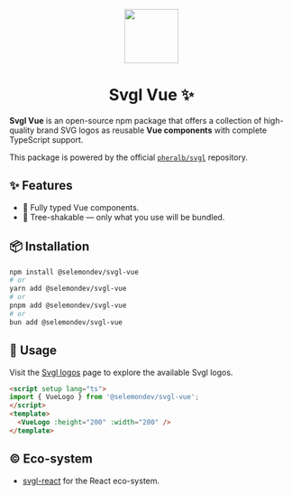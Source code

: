 <p align="center">
 <img align="center" src="https://svgl.app/library/svgl.svg" height="96" />
 <h1 align="center">
  Svgl Vue ✨
 </h1>
</p>

**Svgl Vue** is an open-source npm package that offers a collection of high-quality brand SVG logos as reusable **Vue components** with complete TypeScript support.

This package is powered by the official [`pheralb/svgl`](https://github.com/pheralb/svgl) repository.

## ✨ Features

- 💪 Fully typed Vue components.
- 🍃 Tree-shakable — only what you use will be bundled.

## 📦 Installation

```bash
npm install @selemondev/svgl-vue
# or
yarn add @selemondev/svgl-vue
# or
pnpm add @selemondev/svgl-vue
# or
bun add @selemondev/svgl-vue
```

## 🚀 Usage

Visit the [Svgl logos](https://svgl.app) page to explore the available Svgl logos.

```html
<script setup lang="ts">
import { VueLogo } from '@selemondev/svgl-vue';
</script>
<template>
  <VueLogo :height="200" :width="200" />
</template>
```

## ©️ Eco-system

- [svgl-react](https://github.com/ridemountainpig/svgl-react) for the React eco-system.
